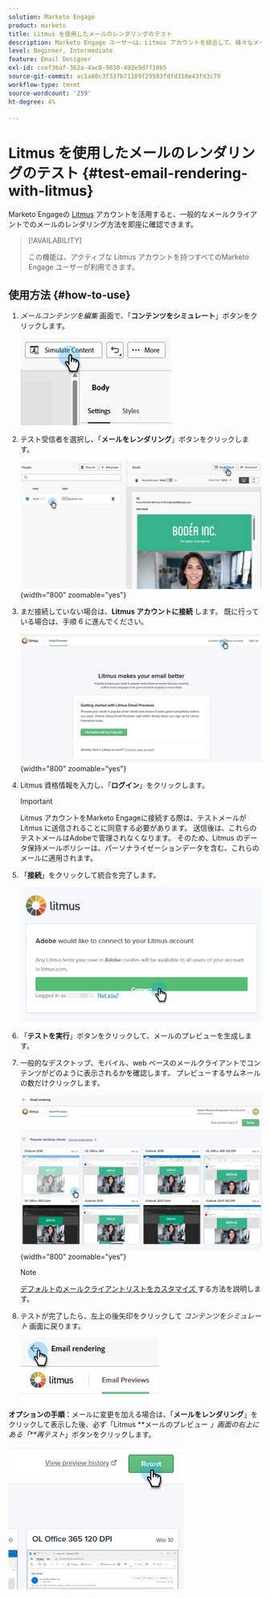 ```yaml
---
solution: Marketo Engage
product: marketo
title: Litmus を使用したメールのレンダリングのテスト
description: Marketo Engage ユーザーは、Litmus アカウントを統合して、様々なメールクライアントでのコンテンツのレンダリングをシームレスにテストできます。
level: Beginner, Intermediate
feature: Email Designer
exl-id: ccef36af-362a-4ac0-9030-492e9d7f10b5
source-git-commit: ac1a80c3f337b71109f29583fdfd318e43fd3c79
workflow-type: tm+mt
source-wordcount: '259'
ht-degree: 4%

---
```


# Litmus を使用したメールのレンダリングのテスト {#test-email-rendering-with-litmus}

Marketo Engageの [Litmus](https://www.litmus.com/email-testing) アカウントを活用すると、一般的なメールクライアントでのメールのレンダリング方法を即座に確認できます。

>[!AVAILABILITY]
>
>この機能は、アクティブな Litmus アカウントを持つすべてのMarketo Engage ユーザーが利用できます。

## 使用方法 {#how-to-use}

1. _メールコンテンツを編集_ 画面で、「**コンテンツをシミュレート**」ボタンをクリックします。

   ![](assets/test-email-rendering-with-litmus-1.png)

1. テスト受信者を選択し、「**メールをレンダリング**」ボタンをクリックします。

   ![](assets/test-email-rendering-with-litmus-2.png){width="800" zoomable="yes"}

1. まだ接続していない場合は、**Litmus アカウントに接続** します。 既に行っている場合は、手順 6 に進んでください。

   ![](assets/test-email-rendering-with-litmus-3.png){width="800" zoomable="yes"}

1. Litmus 資格情報を入力し、「**ログイン**」をクリックします。

   >[!IMPORTANT]
   >
   >Litmus アカウントをMarketo Engageに接続する際は、テストメールが Litmus に送信されることに同意する必要があります。 送信後は、これらのテストメールはAdobeで管理されなくなります。 そのため、Litmus のデータ保持メールポリシーは、パーソナライゼーションデータを含む、これらのメールに適用されます。

1. 「**接続**」をクリックして統合を完了します。

   ![](assets/test-email-rendering-with-litmus-4.png)

1. 「**テストを実行**」ボタンをクリックして、メールのプレビューを生成します。

1. 一般的なデスクトップ、モバイル、web ベースのメールクライアントでコンテンツがどのように表示されるかを確認します。 プレビューするサムネールの数だけクリックします。

   ![](assets/test-email-rendering-with-litmus-5.png){width="800" zoomable="yes"}

   >[!NOTE]
   >
   >[ デフォルトのメールクライアントリストをカスタマイズ ](https://help.litmus.com/article/227-change-your-default-email-clients-list) する方法を説明します。

1. テストが完了したら、左上の後矢印をクリックして _コンテンツをシミュレート_ 画面に戻ります。

   ![](assets/test-email-rendering-with-litmus-6.png)

**オプションの手順**：メールに変更を加える場合は、「**メールをレンダリング**」をクリックして表示した後、必ず「Litmus **メールのプレビュー _」画面の右上にある「**再テスト_」ボタンをクリックします。

![](assets/test-email-rendering-with-litmus-7.png)
